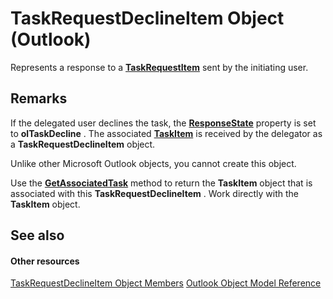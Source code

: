 
# TaskRequestDeclineItem Object (Outlook)

Represents a response to a  **[TaskRequestItem](2908a28a-634c-e786-aa53-f3e32038b727.md)** sent by the initiating user.


## Remarks

If the delegated user declines the task, the  **[ResponseState](91f1d4a1-f55b-7379-c1a8-c302bac25a6c.md)** property is set to **olTaskDecline** . The associated **[TaskItem](5df8cfa5-5460-a5a1-a130-ba5bca1a0091.md)** is received by the delegator as a **TaskRequestDeclineItem** object.

Unlike other Microsoft Outlook objects, you cannot create this object.

Use the  **[GetAssociatedTask](4d92d092-b8b8-4378-1193-8b7f17b9dacb.md)** method to return the **TaskItem** object that is associated with this **TaskRequestDeclineItem** . Work directly with the **TaskItem** object.


## See also


#### Other resources


[TaskRequestDeclineItem Object Members](3de31d0d-2444-876c-5d4d-1192851301af.md)
[Outlook Object Model Reference](http://msdn.microsoft.com/library/73221b13-d8d8-99b8-3394-b95dbbfd5ddc%28Office.15%29.aspx)
